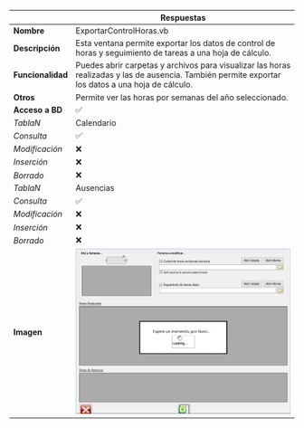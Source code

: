 |                   | **Respuestas**                          |
|-------------------|-----------------------------------------|
|**Nombre**         | ExportarControlHoras.vb      |
|**Descripción**    | Esta ventana permite exportar los datos de control de horas y seguimiento de tareas a una hoja de cálculo.              |
|**Funcionalidad**  | Puedes abrir carpetas y archivos para visualizar las horas realizadas y las de ausencia. También permite exportar los datos a una hoja de cálculo.           |
|**Otros**          | Permite ver las horas por semanas del año seleccionado.           |
|**Acceso a BD**    | ✅                              |
|*TablaN*           | Calendario |
|*Consulta*         | ✅ |
|*Modificación*     | ❌ |
|*Inserción*        | ❌ |
|*Borrado*          | ❌ |
|*TablaN*           | Ausencias |
|*Consulta*         | ✅ |
|*Modificación*     | ❌ |
|*Inserción*        | ❌ |
|*Borrado*          | ❌ |
|**Imagen**           | ![Captura_de_pantalla](Capturas/ExportarControlHoras_Ventana.JPG)|